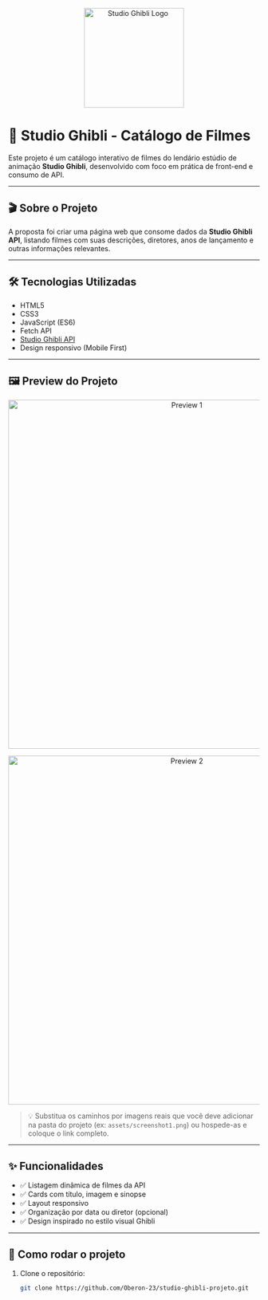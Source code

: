 <p align="center">
  <img src="https://upload.wikimedia.org/wikipedia/commons/4/43/Studio_Ghibli_logo.svg" width="200" alt="Studio Ghibli Logo">
</p>

# 🌸 Studio Ghibli - Catálogo de Filmes

Este projeto é um catálogo interativo de filmes do lendário estúdio de animação **Studio Ghibli**, desenvolvido com foco em prática de front-end e consumo de API.

---

## 🎬 Sobre o Projeto

A proposta foi criar uma página web que consome dados da **Studio Ghibli API**, listando filmes com suas descrições, diretores, anos de lançamento e outras informações relevantes.

---

## 🛠️ Tecnologias Utilizadas

- HTML5  
- CSS3  
- JavaScript (ES6)  
- Fetch API  
- [Studio Ghibli API](https://ghibliapi.vercel.app)  
- Design responsivo (Mobile First)

---

## 🖼️ Preview do Projeto

<p align="center">
  <img src="caminho/para/screenshot1.png" width="700" alt="Preview 1" />
</p>
<p align="center">
  <img src="caminho/para/screenshot2.png" width="700" alt="Preview 2" />
</p>

> 💡 Substitua os caminhos por imagens reais que você deve adicionar na pasta do projeto (ex: `assets/screenshot1.png`) ou hospede-as e coloque o link completo.

---

## ✨ Funcionalidades

- ✅ Listagem dinâmica de filmes da API
- ✅ Cards com título, imagem e sinopse
- ✅ Layout responsivo
- ✅ Organização por data ou diretor (opcional)
- ✅ Design inspirado no estilo visual Ghibli

---

## 🚀 Como rodar o projeto

1. Clone o repositório:
   ```bash
   git clone https://github.com/Oberon-23/studio-ghibli-projeto.git
